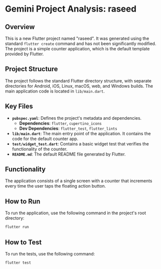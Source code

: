# Gemini Project Analysis: raseed

## Overview

This is a new Flutter project named "raseed". It was generated using the standard `flutter create` command and has not been significantly modified. The project is a simple counter application, which is the default template provided by Flutter.

## Project Structure

The project follows the standard Flutter directory structure, with separate directories for Android, iOS, Linux, macOS, web, and Windows builds. The main application code is located in `lib/main.dart`.

## Key Files

*   **`pubspec.yaml`**: Defines the project's metadata and dependencies.
    *   **Dependencies**: `flutter`, `cupertino_icons`
    *   **Dev Dependencies**: `flutter_test`, `flutter_lints`
*   **`lib/main.dart`**: The main entry point of the application. It contains the code for the default counter app.
*   **`test/widget_test.dart`**: Contains a basic widget test that verifies the functionality of the counter.
*   **`README.md`**: The default README file generated by Flutter.

## Functionality

The application consists of a single screen with a counter that increments every time the user taps the floating action button.

## How to Run

To run the application, use the following command in the project's root directory:

```bash
flutter run
```

## How to Test

To run the tests, use the following command:

```bash
flutter test
```
